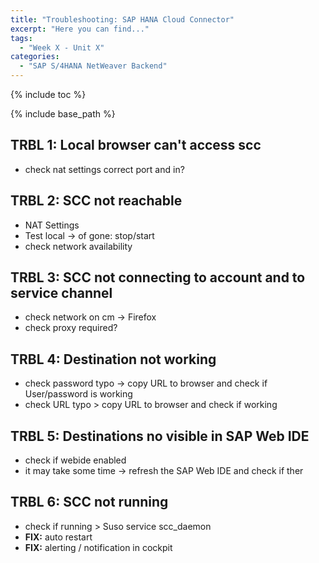 ```yaml
---
title: "Troubleshooting: SAP HANA Cloud Connector"
excerpt: "Here you can find..."
tags:
  - "Week X - Unit X"
categories:
  - "SAP S/4HANA NetWeaver Backend"
---
```


<a name="top"/>

{% include toc %}

{% include base_path %}

## TRBL 1: Local browser can't access scc
- check nat settings correct port and in?

## TRBL 2: SCC not reachable
- NAT Settings
- Test local -> of gone: stop/start
- check network availability

## TRBL 3: SCC not connecting to account and to service channel
- check network on cm -> Firefox
- check proxy required?

## TRBL 4: Destination not working
- check password typo -> copy URL to browser and check if User/password is working
- check URL typo > copy URL to browser and check if working


## TRBL 5: Destinations no visible in SAP Web IDE
- check if webide enabled
- it may take some time -> refresh the SAP Web IDE and check if ther


## TRBL 6: SCC not running
- check if running > Suso service scc_daemon
- **FIX:** auto restart
- **FIX:** alerting / notification in cockpit

